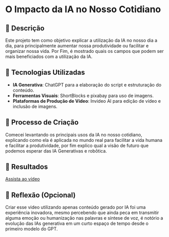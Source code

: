 # O Impacto da IA no Nosso Cotidiano

## 📒 Descrição
Este projeto tem como objetivo explicar a utilização da IA no nosso dia a dia, para principalmente aumentar nossa produtividade ou facilitar e organizar nossa vida. Por Fim, é mostrado quais os campos que podem ser mais beneficiados com a utilização da IA.
## 🤖 Tecnologias Utilizadas
- **IA Generativa**: ChatGPT para a elaboração do script e estruturação do conteúdo.  
- **Ferramentas Visuais**: ShortBlocks e pixabay para uso de imagens.
- **Plataformas de Produção de Vídeo**: Invideo AI para edição de vídeo e inclusão de imagens.
## 🧐 Processo de Criação
Comecei levantando os principais usos da IA no nosso cotidiano, explicando como ela é aplicada no mundo real para facilitar a vida humana e facilitar a produtividade, por fim explico qual a visão de futuro que podemos esperar das IA Generativas e robôtica.
## 🚀 Resultados
[Assista ao vídeo](https://ai.invideo.io/watch/Opjvut1HCIt)

## 💭 Reflexão (Opcional)
Criar esse video utilizando apenas conteúdo gerado por IA foi uma experiência inovadora, mesmo percebendo que ainda peca em transmitir alguma emoção ou humanização nas palavras e síntese de voz, é notório a evolução das IAs generativa em um curto espaço de tempo desde o primeiro modelo do GPT.
